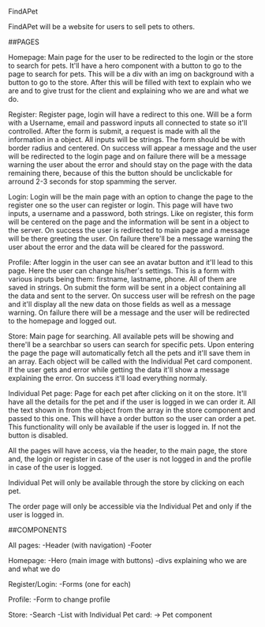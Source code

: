 FindAPet

FindAPet will be a website for users to sell pets to others.



##PAGES

Homepage: Main page for the user to be redirected to the login or the store to search for pets. It'll have a hero component with a button to go to the page to search for pets. This will be a div with an img on background with a button to go to the store. After this will be filled with text to explain who we are and to give trust for the client and explaining who we are and what we do.

Register: Register page, login will have a redirect to this one. Will be a form with a Username, email and password inputs all connected to state so it'll controlled. After the form is submit, a request is made with all the information in a object. All inputs will be strings. The form should be with border radius and centered. On success will appear a message and the user will be redirected to the login page and on failure there will be a message warning the user about the error and should stay on the page with the data remaining there, because of this the button should be unclickable for arround 2-3 seconds for stop spamming the server.

Login: Login will be the main page with an option to change the page to the register one so the user can register or login. This page will have two inputs, a username and a password, both strings. Like on register, this form will be centered on the page and the information will be sent in a object to the server. On success the user is redirected to main page and a message will be there greeting the user. On failure there'll be a message warning the user about the error and the data will be cleared for the password. 

Profile: After loggin in the user can see an avatar button and it'll lead to this page. Here the user can change his/her's settings. This is a form with various inputs being them: firstname, lastname, phone. All of them are saved in strings. On submit the form will be sent in a object containing all the data and sent to the server. On success user will be refresh on the page and it'll display all the new data on those fields as well as a message warning. On failure there will be a message and the user will be redirected to the homepage and logged out. 

Store: Main page for searching. All available pets will be showing and there'll be a searchbar so users can search for specific pets. Upon entering the page the page will automatically fetch all the pets and it'll save them in an array. Each object will be called with the Individual Pet card component. If the user gets and error while getting the data it'll show a message explaining the error. On success it'll load everything normaly.


Individual Pet page: Page for each pet after clicking on it on the store. It'll have all the details for the pet and if the user is logged in we can order it. All the text shown in from the object from the array in the store component and passed to this one. This will have a order button so the user can order a pet. This functionality will only be available if the user is logged in. If not the button is disabled. 


All the pages will have access, via the header, to the main page, the store and, the login or register in case of the user is not logged in and the profile in case of the user is logged.

Individual Pet will only be available through the store by clicking on each pet.

The order page will only be accessible via the Individual Pet and only if the user is logged in.



##COMPONENTS

All pages:  -Header (with navigation)
            -Footer

Homepage:   -Hero (main image with buttons)
            -divs explaining who we are and what we do

Register/Login:     -Forms (one for each)

Profile:    -Form to change profile

Store:  -Search
        -List with Individual Pet card:  -> Pet component